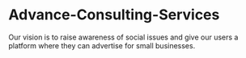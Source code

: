 # Advance-Consulting-Services
Our vision is to raise awareness of social issues and give our users a platform where they can advertise for small businesses.
